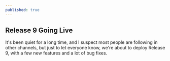 ```yaml
---
published: true
---
```

## Release 9 Going Live

It's been quiet for a long time, and I suspect most people are following in other channels, but just to let everyone know, we're about to deploy Release 9, with a few new features and a lot of bug fixes.
